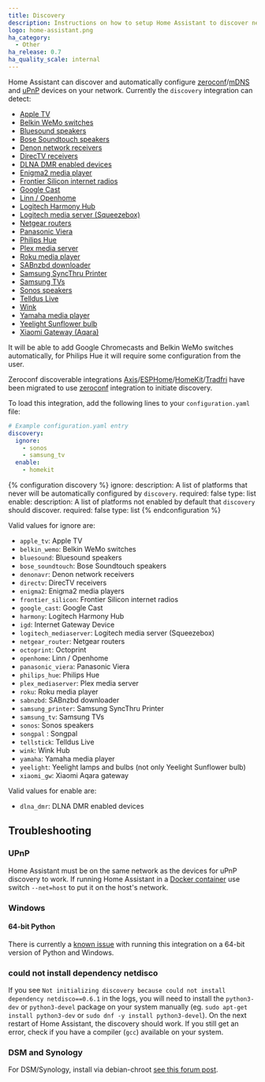 ```yaml
---
title: Discovery
description: Instructions on how to setup Home Assistant to discover new devices.
logo: home-assistant.png
ha_category:
  - Other
ha_release: 0.7
ha_quality_scale: internal
---
```


Home Assistant can discover and automatically configure [zeroconf](https://en.wikipedia.org/wiki/Zero-configuration_networking)/[mDNS](https://en.wikipedia.org/wiki/Multicast_DNS) and [uPnP](https://en.wikipedia.org/wiki/Universal_Plug_and_Play) devices on your network. Currently the `discovery` integration can detect:

 * [Apple TV](/integrations/apple_tv/)
 * [Belkin WeMo switches](/integrations/wemo/)
 * [Bluesound speakers](/integrations/bluesound)
 * [Bose Soundtouch speakers](/integrations/soundtouch)
 * [Denon network receivers](/integrations/denonavr/)
 * [DirecTV receivers](/integrations/directv)
 * [DLNA DMR enabled devices](/integrations/dlna_dmr)
 * [Enigma2 media player](/integrations/enigma2)
 * [Frontier Silicon internet radios](/integrations/frontier_silicon)
 * [Google Cast](/integrations/cast)
 * [Linn / Openhome](/integrations/openhome)
 * [Logitech Harmony Hub](/integrations/harmony)
 * [Logitech media server (Squeezebox)](/integrations/squeezebox)
 * [Netgear routers](/integrations/netgear)
 * [Panasonic Viera](/integrations/panasonic_viera)
 * [Philips Hue](/integrations/hue)
 * [Plex media server](/integrations/plex#media-player)
 * [Roku media player](/integrations/roku#media-player)
 * [SABnzbd downloader](/integrations/sabnzbd)
 * [Samsung SyncThru Printer](/integrations/syncthru)
 * [Samsung TVs](/integrations/samsungtv)
 * [Sonos speakers](/integrations/sonos)
 * [Telldus Live](/integrations/tellduslive/)
 * [Wink](/integrations/wink/)
 * [Yamaha media player](/integrations/yamaha)
 * [Yeelight Sunflower bulb](/integrations/yeelightsunflower/)
 * [Xiaomi Gateway (Aqara)](/integrations/xiaomi_aqara/)

It will be able to add Google Chromecasts and Belkin WeMo switches automatically,
for Philips Hue it will require some configuration from the user.

<div class='note'>

Zeroconf discoverable integrations [Axis](/integrations/axis/)/[ESPHome](/integrations/esphome/)/[HomeKit](/integrations/homekit_controller/)/[Tradfri](/integrations/tradfri/) have been migrated to use [zeroconf](/integrations/zeroconf) integration to initiate discovery.

</div>

To load this integration, add the following lines to your `configuration.yaml` file:

```yaml
# Example configuration.yaml entry
discovery:
  ignore:
    - sonos
    - samsung_tv
  enable:
    - homekit
```

{% configuration discovery %}
ignore:
  description: A list of platforms that never will be automatically configured by `discovery`.
  required: false
  type: list
enable:
  description: A list of platforms not enabled by default that `discovery` should discover.
  required: false
  type: list
{% endconfiguration %}

Valid values for ignore are:

 * `apple_tv`: Apple TV
 * `belkin_wemo`: Belkin WeMo switches
 * `bluesound`: Bluesound speakers
 * `bose_soundtouch`: Bose Soundtouch speakers
 * `denonavr`: Denon network receivers
 * `directv`: DirecTV receivers
 * `enigma2`: Enigma2 media players
 * `frontier_silicon`: Frontier Silicon internet radios
 * `google_cast`: Google Cast
 * `harmony`: Logitech Harmony Hub
 * `igd`: Internet Gateway Device
 * `logitech_mediaserver`: Logitech media server (Squeezebox)
 * `netgear_router`: Netgear routers
 * `octoprint`: Octoprint
 * `openhome`: Linn / Openhome
 * `panasonic_viera`: Panasonic Viera
 * `philips_hue`: Philips Hue
 * `plex_mediaserver`: Plex media server
 * `roku`: Roku media player
 * `sabnzbd`: SABnzbd downloader
 * `samsung_printer`: Samsung SyncThru Printer
 * `samsung_tv`: Samsung TVs
 * `sonos`: Sonos speakers
 * `songpal` : Songpal
 * `tellstick`: Telldus Live
 * `wink`: Wink Hub
 * `yamaha`: Yamaha media player
 * `yeelight`: Yeelight lamps and bulbs (not only Yeelight Sunflower bulb)
 * `xiaomi_gw`: Xiaomi Aqara gateway

Valid values for enable are:

 * `dlna_dmr`: DLNA DMR enabled devices

## Troubleshooting

### UPnP

Home Assistant must be on the same network as the devices for uPnP discovery to work.
If running Home Assistant in a [Docker container](/docs/installation/docker/) use switch `--net=host` to put it on the host's network.

### Windows

#### 64-bit Python
There is currently a <a href='https://bitbucket.org/al45tair/netifaces/issues/17/dll-fails-to-load-windows-81-64bit'>known issue</a> with running this integration on a 64-bit version of Python and Windows.

### could not install dependency netdisco

If you see `Not initializing discovery because could not install dependency netdisco==0.6.1` in the logs, you will need to install the `python3-dev` or `python3-devel` package on your system manually (eg. `sudo apt-get install python3-dev` or `sudo dnf -y install python3-devel`). On the next restart of Home Assistant, the discovery should work. If you still get an error, check if you have a compiler (`gcc`) available on your system.

### DSM and Synology

For DSM/Synology, install via debian-chroot [see this forum post](https://community.home-assistant.io/t/error-starting-home-assistant-on-synology-for-first-time/917/15).
